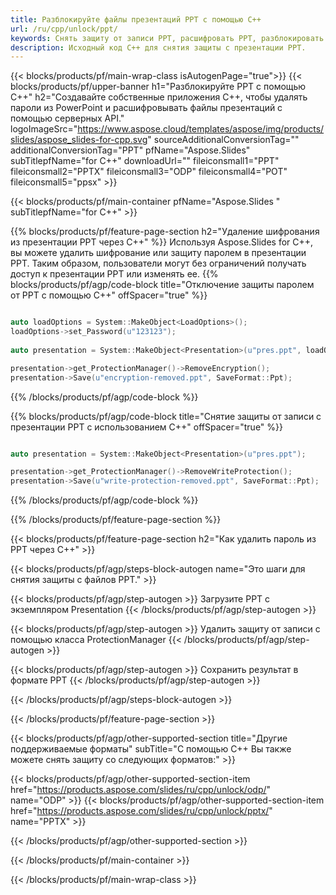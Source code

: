 ```yaml
---
title: Разблокируйте файлы презентаций PPT с помощью C++
url: /ru/cpp/unlock/ppt/
keywords: Снять защиту от записи PPT, расшифровать PPT, разблокировать презентацию PPT, снять защиту PPT
description: Исходный код C++ для снятия защиты с презентации PPT.
---
```


{{< blocks/products/pf/main-wrap-class isAutogenPage="true">}}
{{< blocks/products/pf/upper-banner h1="Разблокируйте PPT с помощью C++" h2="Создавайте собственные приложения C++, чтобы удалять пароли из PowerPoint и расшифровывать файлы презентаций с помощью серверных API." logoImageSrc="https://www.aspose.cloud/templates/aspose/img/products/slides/aspose_slides-for-cpp.svg" sourceAdditionalConversionTag="" additionalConversionTag="PPT" pfName="Aspose.Slides" subTitlepfName="for C++" downloadUrl="" fileiconsmall1="PPT" fileiconsmall2="PPTX" fileiconsmall3="ODP" fileiconsmall4="POT" fileiconsmall5="ppsx" >}}

{{< blocks/products/pf/main-container pfName="Aspose.Slides " subTitlepfName="for C++" >}}

{{% blocks/products/pf/feature-page-section  h2="Удаление шифрования из презентации PPT через C++" %}}
Используя Aspose.Slides for C++, вы можете удалить шифрование или защиту паролем в презентации PPT. Таким образом, пользователи могут без ограничений получать доступ к презентации PPT или изменять ее.
{{% blocks/products/pf/agp/code-block title="Отключение защиты паролем от PPT с помощью C++" offSpacer="true" %}}

```cpp

auto loadOptions = System::MakeObject<LoadOptions>();
loadOptions->set_Password(u"123123");
    
auto presentation = System::MakeObject<Presentation>(u"pres.ppt", loadOptions);

presentation->get_ProtectionManager()->RemoveEncryption();
presentation->Save(u"encryption-removed.ppt", SaveFormat::Ppt);
```

{{% /blocks/products/pf/agp/code-block %}}

{{% blocks/products/pf/agp/code-block title="Снятие защиты от записи с презентации PPT с использованием C++" offSpacer="true" %}}

```cpp

auto presentation = System::MakeObject<Presentation>(u"pres.ppt");

presentation->get_ProtectionManager()->RemoveWriteProtection();
presentation->Save(u"write-protection-removed.ppt", SaveFormat::Ppt);
```

{{% /blocks/products/pf/agp/code-block %}}

{{% /blocks/products/pf/feature-page-section %}}

{{< blocks/products/pf/feature-page-section  h2="Как удалить пароль из PPT через C++" >}}

{{< blocks/products/pf/agp/steps-block-autogen name="Это шаги для снятия защиты с файлов PPT." >}}

{{< blocks/products/pf/agp/step-autogen >}}
Загрузите PPT с экземпляром Presentation
{{< /blocks/products/pf/agp/step-autogen >}}

{{< blocks/products/pf/agp/step-autogen >}}
Удалить защиту от записи с помощью класса ProtectionManager
{{< /blocks/products/pf/agp/step-autogen >}}

{{< blocks/products/pf/agp/step-autogen >}}
Сохранить результат в формате PPT
{{< /blocks/products/pf/agp/step-autogen >}}

{{< /blocks/products/pf/agp/steps-block-autogen >}}

{{< /blocks/products/pf/feature-page-section >}}

{{< blocks/products/pf/agp/other-supported-section title="Другие поддерживаемые форматы" subTitle="С помощью C++ Вы также можете снять защиту со следующих форматов:" >}}

{{< blocks/products/pf/agp/other-supported-section-item href="https://products.aspose.com/slides/ru/cpp/unlock/odp/" name="ODP" >}}
{{< blocks/products/pf/agp/other-supported-section-item href="https://products.aspose.com/slides/ru/cpp/unlock/pptx/" name="PPTX" >}}


{{< /blocks/products/pf/agp/other-supported-section >}}

{{< /blocks/products/pf/main-container >}}
    
{{< /blocks/products/pf/main-wrap-class >}}